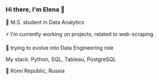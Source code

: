 ### Hi there, I'm Elena 👋

🔭 M.S. student in Data Analytics

⚡ I’m currently working on projects, related to web-scraping

🌱 trying to evolve into Data Engineering role

My stack: Python, SQL, Tableau, PostgreSQL

📍 Komi Republic, Russia 

<!--
**lenstrv/lenstrv** is a ✨ _special_ ✨ repository because its `README.md` (this file) appears on your GitHub profile.

Here are some ideas to get you started:

- 🔭 I’m currently working on ...
- 🌱 I’m currently learning ...
- 👯 I’m looking to collaborate on ...
- 🤔 I’m looking for help with ...
- 💬 Ask me about ...
- 📫 How to reach me: ...
- 😄 Pronouns: ...
- ⚡ Fun fact: ...
-->
